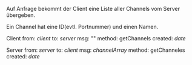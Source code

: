 Auf Anfrage bekommt der Client eine Liste aller Channels vom Server übergeben.

Ein Channel hat eine ID(evtl. Portnummer) und einen Namen.

Client
from: *client*
to: *server*
msg: ""
method: getChannels
created: *date*

Server
from: *server*
to: *client*
msg: *channelArray*
method: getChanneles
created: *date*

